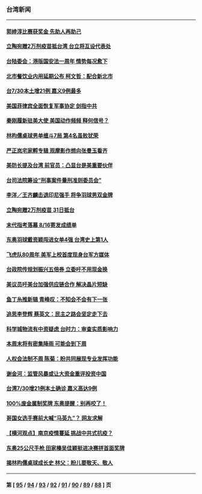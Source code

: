 ### 台湾新闻
---
#### [郭婞淳比赛获奖金 先助人再助己](../../pages/ncid1349361/n13126229.md) 
#### [立陶宛赠2万剂疫苗抵台湾 台立将互设代表处](../../pages/ncid1349361/n13128605.md) 
#### [台陆委会：港版国安法一周年 情势每况愈下](../../pages/ncid1349361/n13127377.md) 
#### [北市餐饮业内用延期公布 柯文哲：配合新北市](../../pages/ncid1349361/n13127589.md) 
#### [台7/30本土增21例 嘉义9例最多](../../pages/ncid1349361/n13127595.md) 
#### [美国菲律宾全面恢复军事协定 剑指中共](../../pages/ncid1349361/n13127490.md) 
#### [秦刚履新驻美大使 美国动作频频 释何信号？](../../pages/ncid1349361/n13127266.md) 
#### [林昀儒桌球男单缠斗7局 第4名虽败犹荣](../../pages/ncid1349361/n13127385.md) 
#### [严正岚宅家孵专辑 观摩影作想向张曼玉看齐](../../pages/ncid1349361/n13126686.md) 
#### [美防长提及台湾 前官员：凸显台是美重要伙伴](../../pages/ncid1349361/n13127251.md) 
#### [台司法院筹设“刑事案件量刑准则委员会”](../../pages/ncid1349361/n13127382.md) 
#### [李洋／王齐麟击退印尼强手 将争羽球男双金牌](../../pages/ncid1349361/n13127249.md) 
#### [立陶宛赠2万剂疫苗  31日抵台](../../pages/ncid1349361/n13127206.md) 
#### [末代指考落幕 8/16寄发成绩单](../../pages/ncid1349361/n13127273.md) 
#### [东奥羽球戴资颖闯进女单4强 台湾史上第1人](../../pages/ncid1349361/n13127197.md) 
#### [飞虎队80周年 美军上校首度现身台军方媒体](../../pages/ncid1349361/n13126547.md) 
#### [台政院传规划振兴五倍券 立委吁不用现金换](../../pages/ncid1349361/n13127003.md) 
#### [美议员吁美台加强供应链合作 解决晶片短缺](../../pages/ncid1349361/n13126894.md) 
#### [鱼丁糸推新辑 青峰叹：不知会不会有下一张](../../pages/ncid1349361/n13126897.md) 
#### [追思李登辉 蔡英文：民主之路会坚定走下去](../../pages/ncid1349361/n13126274.md) 
#### [科学城物流有中资疑虑 台时力：审查实质影响力](../../pages/ncid1349361/n13124396.md) 
#### [本周末将有密集降雨 可能会到下周](../../pages/ncid1349361/n13124751.md) 
#### [人权会法制不周 陈菊：盼共同展现专业发挥功能](../../pages/ncid1349361/n13124553.md) 
#### [谢金河：监管风暴或让大资金重评投资中国](../../pages/ncid1349361/n13126155.md) 
#### [台湾7/30增21例本土确诊 嘉义高达9例](../../pages/ncid1349361/n13121590.md) 
#### [100%废金属制奖牌 东奥提醒：别再咬了！](../../pages/ncid1349361/n13120885.md) 
#### [哥国女选手赛前大喊“马英九”？ 网友求解](../../pages/ncid1349361/n13126288.md) 
#### [【横河观点】南京疫情蔓延 挑战中共式抗疫？](../../pages/ncid1349361/n13125637.md) 
#### [东奥25公尺手枪 田家榛吴佳颖挺进决赛拼首面奖牌](../../pages/ncid1349361/n13126212.md) 
#### [揭林昀儒桌球成长史 林父：盼儿要敬天、敬人](../../pages/ncid1349361/n13125948.md) 

---
#### 第 [ [95](./95.md) / [94](./94.md) / [93](./93.md) / [92](./92.md) / [91](./91.md) / [90](./90.md) / [89](./89.md) / [88](./88.md) ] 页

